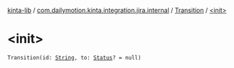 [kinta-lib](../../index.md) / [com.dailymotion.kinta.integration.jira.internal](../index.md) / [Transition](index.md) / [&lt;init&gt;](./-init-.md)

# &lt;init&gt;

`Transition(id: `[`String`](https://kotlinlang.org/api/latest/jvm/stdlib/kotlin/-string/index.html)`, to: `[`Status`](../-status/index.md)`? = null)`